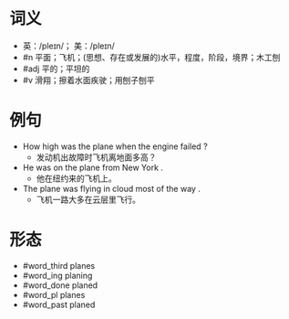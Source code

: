 # 词义
- 英：/pleɪn/； 美：/pleɪn/
- #n 平面；飞机；(思想、存在或发展的)水平，程度，阶段，境界；木工刨
- #adj 平的；平坦的
- #v 滑翔；擦着水面疾驶；用刨子刨平
# 例句
- How high was the plane when the engine failed ?
	- 发动机出故障时飞机离地面多高？
- He was on the plane from New York .
	- 他在纽约来的飞机上。
- The plane was flying in cloud most of the way .
	- 飞机一路大多在云层里飞行。
# 形态
- #word_third planes
- #word_ing planing
- #word_done planed
- #word_pl planes
- #word_past planed
